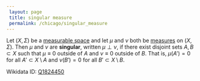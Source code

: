 ```yaml
---
 layout: page
 title: singular measure
 permalink: /chicago/singular_measure
---
```

Let $(X,\Sigma)$ be a [measurable space](https://defsmath.github.io/DefsMath/measurable) and let $\mu$ and $\nu$ both be [measures](https://defsmath.github.io/DefsMath/measure_space) on $(X,\Sigma)$. Then $\mu$ and $\nu$ are **singular**, written $\mu \perp \nu$, if there exist disjoint sets $A,B\subset X$ such that $\mu \equiv 0$ outside of $A$ and $\nu \equiv 0$ outside of $B$. That is, $\mu(A') = 0$ for all $A'\subset X\setminus A$ and $\nu(B') =0$ for all $B'\subset X\setminus B$. 

Wikidata ID: [Q1824450](https://www.wikidata.org/wiki/Q1824450)